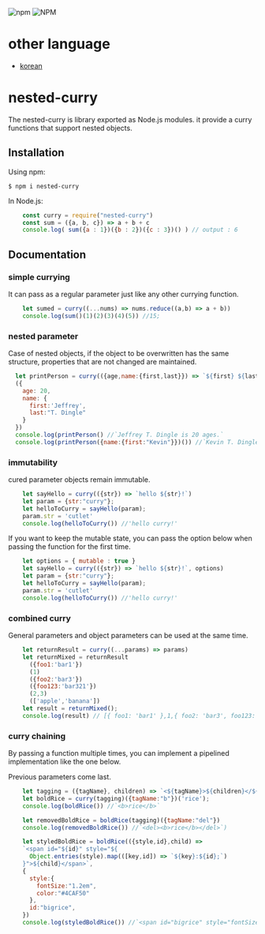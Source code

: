![npm](https://img.shields.io/npm/v/nested-curry)
![NPM](https://img.shields.io/npm/l/nested-curry)

# other language
 * [korean](./README-ko.md)

# nested-curry
The nested-curry is library exported as Node.js modules. it provide a curry functions that support nested objects.

## Installation
Using npm:

    $ npm i nested-curry

In Node.js:

```js
    const curry = require("nested-curry")
    const sum = ({a, b, c}) => a + b + c
    console.log( sum({a : 1})({b : 2})({c : 3})() ) // output : 6
```

## Documentation
### simple currying
It can pass as a regular parameter just like any other currying function.

```js
    let sumed = curry((...nums) => nums.reduce((a,b) => a + b))  
    console.log(sum()(1)(2)(3)(4)(5)) //15;
```

### nested parameter
Case of nested objects, if the object to be overwritten has the same structure, properties that are not changed are maintained.

```js
  let printPerson = curry(({age,name:{first,last}}) => `${first} ${last} is ${age} ages.`)
  ({
    age: 20,
    name: {
      first:'Jeffrey',
      last:"T. Dingle"
    }
  })
  console.log(printPerson() //`Jeffrey T. Dingle is 20 ages.`
  console.log(printPerson({name:{first:"Kevin"}})()) //`Kevin T. Dingle is 20 ages.`
```

### immutability
cured parameter objects remain immutable.
```js
    let sayHello = curry(({str}) => `hello ${str}!`)
    let param = {str:"curry"};
    let helloToCurry = sayHello(param);
    param.str = 'cutlet'
    console.log(helloToCurry()) //'hello curry!'
```

If you want to keep the mutable state, you can pass the option below when passing the function for the first time.
```js
    let options = { mutable : true }
    let sayHello = curry(({str}) => `hello ${str}!`, options)
    let param = {str:"curry"};
    let helloToCurry = sayHello(param);
    param.str = 'cutlet'
    console.log(helloToCurry()) //'hello curry!'
```

### combined curry
General parameters and object parameters can be used at the same time.
```js
    let returnResult = curry((...params) => params)
    let returnMixed = returnResult
      ({foo1:'bar1'})
      (1)
      ({foo2:'bar3'})
      ({foo123:'bar321'})
      (2,3)
      (['apple','banana'])
    let result = returnMixed(); 
    console.log(result) // [{ foo1: 'bar1' },1,{ foo2: 'bar3', foo123: 'bar321' },2,3,{ '0': 'apple', '1': 'banana' },null]
```
### curry chaining
By passing a function multiple times, you can implement a pipelined implementation like the one below.

Previous parameters come last.
```js
    let tagging = ({tagName}, children) => `<${tagName}>${children}</${tagName}>`  
    let boldRice = curry(tagging)({tagName:"b"})('rice');
    console.log(boldRice()) //`<b>rice</b>`

    let removedBoldRice = boldRice(tagging)({tagName:"del"})
    console.log(removedBoldRice()) //`<del><b>rice</b></del>`)

    let styledBoldRice = boldRice(({style,id},child) => 
    `<span id="${id}" style="${ 
      Object.entries(style).map(([key,id]) => `${key}:${id};`)
    }">${child}</span>`,
    {
      style:{
        fontSize:"1.2em",
        color:"#4CAF50"
      },
      id:"bigrice",
    })
    console.log(styledBoldRice()) //`<span id="bigrice" style="fontSize:1.2em;color:#4CAF50;"><b>rice</b></span>`
```
